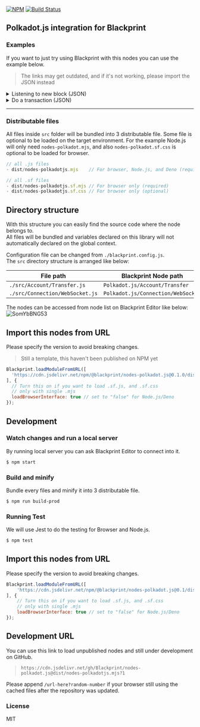 [![NPM](https://img.shields.io/npm/v/@blackprint/nodes-polkadot.js.svg)](https://www.npmjs.com/package/@blackprint/nodes-polkadot.js)
[![Build Status](https://github.com/Blackprint/nodes-polkadot.js/actions/workflows/build.yml/badge.svg?branch=main)](https://github.com/Blackprint/nodes-polkadot.js/actions/workflows/build.yml)

## Polkadot.js integration for Blackprint

### Examples
If you want to just try using Blackprint with this nodes you can use the example below.
> The links may get outdated, and if it's not working, please import the JSON instead

<details>
	<summary>Listening to new block (JSON)</summary>

Open [this example](https://blackprint.github.io/dev.html#page/sketch/1#;importSketch:rZJbi9swEIX_itBrXSkX26R-2jbtQ0tYluyWUpawKJJwHMsaY8nJpsH_vWMn7jp7gRb6JKQZnfPNkY70gSZHWoCqjf52S5N7uvG-dAnnUlm2dUqbbFcxqz23ZcGv1kbIvKwyi3tQ2r0vweRCgcfeqxEbc5W556WtY8XW0eAfpVFuOpSTYB0Y_V-0lJZQCZ-BZUVmO8lVE9Cbp2H4HKzVsm3hP_T6FmSuPeZzpBlNRgF9pEk0CegBl3FAJRSFtliniKaEF22qVSm_Lxd4tnctKW6Z22Tr-iCYcF50uHuocorOUPuy9u2tjzdfe5swoFYUGhXaw2bVNEF3Ph7aT8Lw7_z3jnntPBO_dAVM6d2bvtEL31VA56f4-QLSvm_SccRR3IGMo9kFyBl2em4KT7Tx5LJpdZn6lx0WHP9kMG83yAElwtHJJ_7wbN6nGa7rYq2rAV4_hj0M4ovOcrNXid7Wm77QQ_jPf34Sv9OPnl8DhtzfiM-zz14H7x9qJ0zdyv6EmkhhiTAOyPxuuSDvyDJLN55Ik8mcAJZICZUnHkiqPXF1muKTakXab00RqPkN) on Blackprint Editor.

If you import with this JSON on Blackprint Editor.
```json
{"_":{"moduleJS":["https://cdn.jsdelivr.net/npm/@blackprint/nodes-polkadot.js@0.1/dist/nodes-polkadotjs.mjs","https://cdn.jsdelivr.net/npm/@blackprint/nodes@0.3/dist/nodes-console.mjs","https://cdn.jsdelivr.net/npm/@blackprint/nodes@0.3/dist/nodes-decoration.mjs"]},"Polkadot.js/Connection/WebSocket":[{"i":0,"x":52,"y":51,"data":{"rpcURL":"wss://rpc.shibuya.astar.network"},"output":{"API":[{"i":2,"name":"API"}]}},{"i":4,"x":52,"y":244,"data":{"rpcURL":"wss://ws.test.azero.dev"},"output":{"API":[{"i":5,"name":"API"}]}}],"Console/Log":[{"i":1,"x":656,"y":158},{"i":6,"x":654,"y":262}],"Polkadot.js/Events/Blocks":[{"i":2,"x":406,"y":69,"output":{"Number":[{"i":1,"name":"Any"}]}},{"i":5,"x":408,"y":262,"output":{"Number":[{"i":6,"name":"Any"}]}}],"Decoration/Text/Notes":[{"i":3,"x":658,"y":69,"data":{"value":"You can also CTRL + Right click on a port to get suggested node"}}]}
```
</details>

<details>
	<summary>Do a transaction (JSON)</summary>

Open [this example](https://blackprint.github.io/dev.html#page/sketch/1#;importSketch:pVZrb9o8FP4rkb9sk1KSQBIu0qTRl1dbWVVlhdHLVE0mdiEQ7Ch2AmnFf58dB3Ba2PUb8Tl-zu15jnkG30HvGawoymI8HIHeNzDnPGE9ywoRaSwYwnGUpw2CuUWSlfVhGsNwmaQREd8UYfbBbrQsFLHq8ywiScYbqwUD5j8ihZQwGuO_wjpLaLyEiHLhK3AdHXdnWrAS-mFrgguZtDXGG35ON6IHzyACPdsE4rfjtE1QgF6r3TFBSFcrTDjoAQc7TeO94Rij8zuRHYIcyj7mMM5wZQYCmGZcIEvLRFkUdNMEBK6kozrePmy3ZmlpqaB2swzabNaCHgl0z-Zj33tCKHcvL-_7nS6dOMPbgOST6Gk8oIVf4PGw601zfnvFJ_5v5dRHKMWMaVl5ZVbdTpmU16oldUczYx3FsUEwRkY4h2SGDT6PmAEVjrDyuVHQLN2fPNLUGM2jaVZAq884TA2OGRfTPFIhzJd3xXBAs-vJPKDhLAk_BpNW_9NkAPFw0WJs4g8Wd7dXwc3T5sv94CcV-kcrfDDBf4pp1iWd7XwdVbGrhu_Zdm0OVVscp5qW1y3dHNutuwns4EBEqx-GNBMUHaeQsEecaq0XMK5nK5Ru88XQD_WMN2R3qbOvRh6aIIGpuHCBBHF36dknXZytpP33EE5jrOOKNHxPjbnpiuqmItNwrkLukav7qnd6fZ9xISQ4swbZalXs8nTL4nxfFeedLG0UzcihJYfqqvMj4f7fcExYRIlVv-urdroqott2fzOm1q_TQQVXCA65jHqDpyMaLgVrK4B2GbjtlXFfhd0RO03Cr9eX4mzN5EITnw2mtNCAUgtyq61puqwzOUhpHqFjDdpbfsGBo36OrK8fXOx7oK0BcXoM8rTHS1bVcpYkaCtqOa73C2odcpKTlDqT13z3TxlZKg2qcQWwkMO4II9Ua6LA77i-wnfsk0zRb8l0dh0gxcsl8hHzayzEjUm43zxdtU08VymrU1ugA8ELtUGn2IjpbCbWKCXGNKVrhtM3zKgeQuPtAOdjSmP27tVm0escYYJ0SktKOn6l6ZfviaYFDnnGtIxfl1gTXy4wmHUeCwUwnT2l9NQ-7Px0G2pK2it5D6TewXaz0rAvoOSUQdWVGxjH5WtxVGGonyRXKvvz4EyLWZdUtY6ZtvNrNYv_Bawfx3SN0SkX0ZbtDw) on Blackprint Editor.

If you import with this JSON on Blackprint Editor.
```json
{"_":{"moduleJS":["https://cdn.jsdelivr.net/npm/@blackprint/nodes@0.3/dist/nodes-input.mjs","https://cdn.jsdelivr.net/npm/@blackprint/nodes@0.3/dist/nodes-console.mjs","https://cdn.jsdelivr.net/npm/@blackprint/nodes-polkadot.js@0.1/dist/nodes-polkadotjs.mjs"]},"Input/TextBox":[{"i":0,"x":117,"y":378,"comment":"1e12 = 1 SBY","data":{"value":"1e12"},"output":{"Value":[{"i":2,"name":"Value"}]}},{"i":3,"x":102,"y":228,"comment":"","data":{"value":"ZshT65zddv4LLZA89oV1JXPnvVizTDoy6yeTJ95bvtXNtV6"},"output":{"Value":[{"i":2,"name":"Address"}]}},{"i":5,"x":98,"y":538,"comment":"You will need change this address with your address for Shibuya/Astar testnet","data":{"value":"avkYyJDouRVhPocgpcGPV3AHVDaeJj3ssV6DjYXNPWzxQZD"},"output":{"Value":[{"i":6,"name":"Address"}]}}],"Console/Log":[{"i":1,"x":947,"y":500,"comment":""},{"i":11,"x":1059,"y":104,"comment":""}],"Polkadot.js/Account/Transfer":[{"i":2,"x":450,"y":192,"comment":"","output":{"Txn":[{"i":8,"name":"Txn","parentId":0},{"i":10,"name":"Txn","parentId":1}]},"_cable":{"Txn":[{"x":658,"y":241,"branch":[{"id":0},{"id":1}]}]}}],"Polkadot.js/Keyring/Dummy":[{"i":4,"x":660,"y":5,"comment":"","output":{"Signer":[{"i":8,"name":"Signer"}]}}],"Polkadot.js/Extension/Signer":[{"i":6,"x":440,"y":474,"comment":"","output":{"Signer":[{"i":10,"name":"Signer"}]}}],"Polkadot.js/Connection/WebSocket":[{"i":7,"x":75,"y":74,"comment":"","data":{"rpcURL":"wss://rpc.shibuya.astar.network"},"output":{"Provider":[{"i":8,"name":"Provider","parentId":0},{"i":10,"name":"Provider","parentId":1}],"API":[{"i":12,"name":"API","parentId":0},{"i":2,"name":"API","parentId":1}]},"_cable":{"Provider":[{"x":678,"y":145,"branch":[{"id":0},{"id":1}]}],"API":[{"x":411,"y":164,"branch":[{"id":0},{"id":1}]}]}}],"Polkadot.js/Transaction/PaymentInfo":[{"i":8,"x":846,"y":110,"comment":"","output":{"Info":[{"i":11,"name":"Any"}]}}],"Console/GetReference":[{"i":9,"x":954,"y":288,"comment":"Data will be logged on browser's console (DevTools)"}],"Polkadot.js/Transaction/Send":[{"i":10,"x":716,"y":248,"comment":"","output":{"Status":[{"i":9,"name":"Any"}]}}],"Polkadot.js/Events/Blocks":[{"i":12,"x":449,"y":8,"comment":""}],"Polkadot.js/Connection/Extension":[{"i":13,"x":720,"y":468,"id":"browserWallet","comment":"","data":{"dAppName":"BP-Polkadot.js"},"output":{"Accounts":[{"i":1,"name":"Any"}],"IsAllowed":[{"i":1,"name":"Any"}]}}]}
```
</details>

---

### Distributable files

All files inside `src` folder will be bundled into 3 distributable file. Some file is optional to be loaded on the target environment. For the example Node.js will only need `nodes-polkadot.mjs`, and also `nodes-polkadot.sf.css` is optional to be loaded for browser.

```js
// all .js files
- dist/nodes-polkadotjs.mjs    // For browser, Node.js, and Deno (required)

// all .sf files
- dist/nodes-polkadotjs.sf.mjs // For browser only (required)
- dist/nodes-polkadotjs.sf.css // For browser only (optional)
```

## Directory structure
With this structure you can easily find the source code where the node belongs to.<br>
All files will be bundled and variables declared on this library will not automatically declared on the global context.

Configuration file can be changed from `./blackprint.config.js`.<br>
The `src` directory structure is arranged like below:

| File path | Blackprint Node path |
|---|---|
| `./src/Account/Transfer.js`| `Polkadot.js/Account/Transfer` |
| `./src/Connection/WebSocket.js`| `Polkadot.js/Connection/WebSocket` |

The nodes can be accessed from node list on Blackprint Editor like below:
![SomYbBNG53](https://user-images.githubusercontent.com/11073373/148333916-e1ed64ef-9a4a-483b-8077-ff9600fd2d03.png)

## Import this nodes from URL
Please specify the version to avoid breaking changes.

> Still a template, this haven't been published on NPM yet

```js
Blackprint.loadModuleFromURL([
  'https://cdn.jsdelivr.net/npm/@blackprint/nodes-polkadot.js@0.1.0/dist/nodes-polkadotjs.mjs'
], {
  // Turn this on if you want to load .sf.js, and .sf.css
  // only with single .mjs
  loadBrowserInterface: true // set to "false" for Node.js/Deno
});
```

## Development

### Watch changes and run a local server
By running local server you can ask Blackprint Editor to connect into it.
```sh
$ npm start
```

### Build and minify
Bundle every files and minify it into 3 distributable file.
```sh
$ npm run build-prod
```

### Running Test
We will use Jest to do the testing for Browser and Node.js.
```sh
$ npm test
```

## Import this nodes from URL
Please specify the version to avoid breaking changes.

```js
Blackprint.loadModuleFromURL([
	'https://cdn.jsdelivr.net/npm/@blackprint/nodes-polkadot.js@0.1/dist/nodes-polkadotjs.mjs'
], {
	// Turn this on if you want to load .sf.js, and .sf.css
	// only with single .mjs
	loadBrowserInterface: true // set to "false" for Node.js/Deno
});
```

## Development URL
You can use this link to load unpublished nodes and still under development on GitHub.
> `https://cdn.jsdelivr.net/gh/Blackprint/nodes-polkadot.js@dist/nodes-polkadotjs.mjs?1`

Please append `/url-here?random-number` if your browser still using the cached files after the repository was updated.

<!--
> `https://purge.jsdelivr.net/gh/Blackprint/nodes-polkadot.js@dist/nodes-polkadotjs.mjs`
-->

### License
MIT